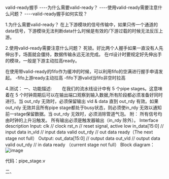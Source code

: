 valid-ready握手
----为什么需要valid-ready？
----使用valid-ready需要注意什么问题？
----valid-ready握手如何实现？

1.为什么需要valid-ready？
在上下游模块的信号传输中，如果只传一个通道的data信号，下游模块无法判断data什么时候是有效的/下游过载的时候无法反压上游。

2.使用valid-ready需要注意什么问题？
死锁。好比两个人握手如果一直没有人先伸出手，场面就会僵持，数据传输永远无法完成。
在rtl设计时要规定好先伸出手的模块，一般是下游主动拉高ready。

在使用带valid-ready的fifo作为缓冲的时候，可以利用fifo的空满进行握手申请发起。
-fifo上游ready主动拉高
-fifo下游valid当fifo非空时拉高



4.测试：
一、功能描述:
　　在我们的流水线设计中有 5 个pipe stages。这意味着在 5 个时钟周期后可以在输出端口观察到输入数据,所有阶段都必须准备好同时进行。当 out_rdy 无效时，必须保留输出 vld & data 直到 out_rdy 有效。如果out_rdy 无效并且所有pipe stage都处于busy状态，则必须使in_rdy 无效以通知前一stage保留数据。当 out_rdy 无效时，必须消除管道气泡。
附： 所有信号均由时钟的上升沿触发。 所有输出必须是触发器输出（in_rdy 除外）。
Interface description
Input:
       clk         // clock
       rst_n         // reset signal, active low
       in_data[15:0] // input data
       in_vld        // input data valid
       out_rdy        // out data ready（The next stage not full）
Output:
       out_data[15:0] // output data
       out_vld       // output data valid
       out_rdy       // in data ready （current stage not full）
Block diagram：
![image](https://github.com/user-attachments/assets/bb625705-843f-4294-a23b-d136eac94f61)

代码：pipe_stage.v

二、
